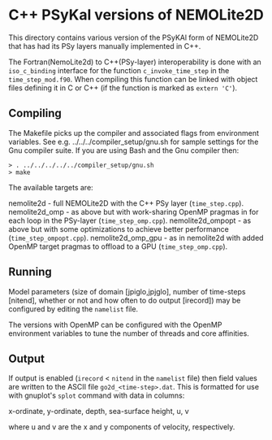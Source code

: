 # C++ PSyKal versions of NEMOLite2D #

This directory contains various version of the PSyKAl form of
NEMOLite2D that has had its PSy layers manually implemented in C++.

The Fortran(NemoLite2d) to C++(PSy-layer) interoperability is done
with an `iso_c_binding` interface for the function `c_invoke_time_step`
in the `time_step_mod.f90`.
When compiling this function can be linked with object files defining
it in C or C++ (if the function is marked as `extern 'C'`).

## Compiling ##

The Makefile picks up the compiler and associated flags from environment
variables. See e.g. ../../../compiler_setup/gnu.sh for sample
settings for the Gnu compiler suite.
If you are using Bash and the Gnu compiler then:

    > . ../../../../../compiler_setup/gnu.sh
    > make

The available targets are:

nemolite2d - full NEMOLite2D with the C++ PSy layer (`time_step.cpp`).
nemolite2d_omp - as above but with work-sharing OpenMP pragmas in for each
                 loop in the PSy-layer (`time_step_omp.cpp`). 
nemolite2d_ompopt - as above but with some optimizations to achieve better
                    performance (`time_step_ompopt.cpp`).
nemolite2d_omp_gpu - as in nemolite2d with added OpenMP target pragmas to 
                     offload to a GPU (`time_step_omp.cpp`).

## Running ##

Model parameters (size of domain [jpiglo,jpjglo], number of time-steps
[nitend], whether or not and how often to do output [irecord]) may be
configured by editing the `namelist` file.

The versions with OpenMP can be configured with the OpenMP environment
variables to tune the number of threads and core affinities.

## Output ##

If output is enabled (`irecord` < `nitend` in the `namelist` file) then
field values are written to the ASCII file `go2d_<time-step>.dat`. This
is formatted for use with gnuplot's `splot` command with data in columns:

x-ordinate, y-ordinate, depth, sea-surface height, u, v

where u and v are the x and y components of velocity, respectively.


